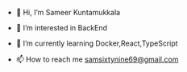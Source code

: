 - 👋 Hi, I’m Sameer Kuntamukkala
- 👀 I’m interested in BackEnd 
- 🌱 I’m currently learning Docker,React,TypeScript

- 📫 How to reach me samsixtynine69@gmail.com

<!---
raumdeuter69/raumdeuter69 is a ✨ special ✨ repository because its `README.md` (this file) appears on your GitHub profile.
You can click the Preview link to take a look at your changes.
--->
